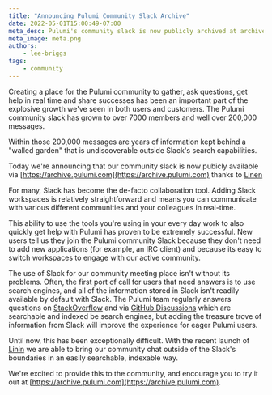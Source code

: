 ```yaml
---
title: "Announcing Pulumi Community Slack Archive"
date: 2022-05-01T15:00:49-07:00
meta_desc: Pulumi's community slack is now publicly archived at archive.pulumi.com
meta_image: meta.png
authors:
    - lee-briggs
tags:
    - community
---
```


Creating a place for the Pulumi community to gather, ask questions, get help in real time and share successes has been an important part of the explosive growth we've seen in both users and customers. The Pulumi community slack has grown to over 7000 members and well over 200,000 messages.

Within those 200,000 messages are years of information kept behind a "walled garden" that is undiscoverable outside Slack's search capabilities.

Today we're announcing that our community slack is now pubicly available via [https://archive.pulumi.com](https://archive.pulumi.com) thanks to [Linen](https://linen.dev)

<!--more-->

For many, Slack has become the de-facto collaboration tool. Adding Slack workspaces is relatively straightforward and means you can communicate with various different communities and your colleagues in real-time.

This ability to use the tools you're using in your every day work to also quickly get help with Pulumi has proven to be extremely successful. New users tell us they join the Pulumi community Slack because they don't need to add new applications (for example, an IRC client) and because its easy to switch workspaces to engage with our active community.

The use of Slack for our community meeting place isn't without its problems. Often, the first port of call for users that need answers is to use search engines, and all of the information stored in Slack isn't readily available by default with Slack. The Pulumi team regularly answers questions on [StackOverflow](https://stackoverflow.com/questions/tagged/pulumi) and via [GitHub Discussions](https://github.com/pulumi/pulumi/discussions) which are searchable and indexed be search engines, but adding the treasure trove of information from Slack will improve the experience for eager Pulumi users.

Until now, this has been exceptionally difficult. With the recent launch of [Linin](https://linen.dev) we are able to bring our community chat outside of the Slack's boundaries in an easily searchable, indexable way.

We're excited to provide this to the community, and encourage you to try it out at [https://archive.pulumi.com](https://archive.pulumi.com).
